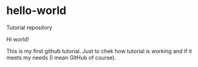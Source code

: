 # hello-world
Tutorial repository

Hi world!

This is my first github tutorial. Just to chek how tutorial is working and if it meets my needs (I mean GitHub of course).
